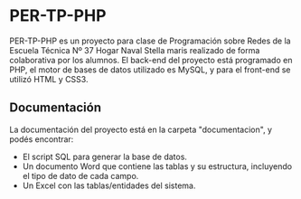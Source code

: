 PER-TP-PHP
===================
PER-TP-PHP es un proyecto para clase de Programación sobre Redes de la Escuela Técnica Nº 37 Hogar Naval Stella maris realizado de forma colaborativa por los alumnos. El back-end del proyecto está programado en  PHP, el motor de bases de datos utilizado es MySQL, y para el front-end se utilizó HTML y CSS3.

## Documentación ##
La documentación del proyecto está en la carpeta "documentacion", y podés encontrar:

 - El script SQL para generar la base de datos.
 - Un documento Word que contiene las tablas y su estructura, incluyendo el tipo de dato de cada campo.
 - Un Excel con las tablas/entidades del sistema.

